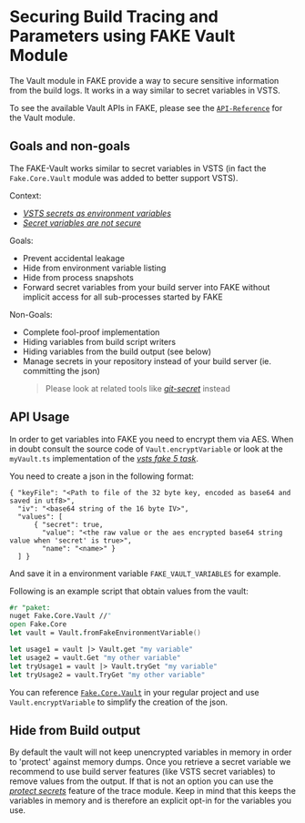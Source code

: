 # Securing Build Tracing and Parameters using FAKE Vault Module

The Vault module in FAKE provide a way to secure sensitive information from the build logs. It works in a way similar
to secret variables in VSTS.

To see the available Vault APIs in FAKE, please see the [`API-Reference`](/reference/fake-core-vault.html) for the Vault module.

## Goals and non-goals

The FAKE-Vault works similar to secret variables in VSTS (in fact the `Fake.Core.Vault` module was added to better support VSTS).

Context:

* [*VSTS secrets as environment variables*](https://stackoverflow.com/questions/50110315/vsts-secrets-as-environment-variables/50113557#50113557)
* [*Secret variables are not secure*](https://github.com/Microsoft/vsts-tasks/issues/4284#issuecomment-300354042)

Goals:

* Prevent accidental leakage
* Hide from environment variable listing
* Hide from process snapshots
* Forward secret variables from your build server into FAKE without implicit access for all sub-processes started by FAKE

Non-Goals:

* Complete fool-proof implementation
* Hiding variables from build script writers
* Hiding variables from the build output (see below)
* Manage secrets in your repository instead of your build server (ie. committing the json)
  > Please look at related tools like [*git-secret*](https://github.com/sobolevn/git-secret) instead

## API Usage

In order to get variables into FAKE you need to encrypt them via AES. When in doubt consult the source code of 
`Vault.encryptVariable` or look at the `myVault.ts` implementation of the [*vsts fake 5 task*](https://github.com/isaacabraham/vsts-fsharp).

You need to create a json in the following format:

```
{ "keyFile": "<Path to file of the 32 byte key, encoded as base64 and saved in utf8>",
  "iv": "<base64 string of the 16 byte IV>",
  "values": [
      { "secret": true,
        "value": "<the raw value or the aes encrypted base64 string value when 'secret' is true>",
        "name": "<name>" }
  ] }
```

And save it in a environment variable `FAKE_VAULT_VARIABLES` for example.

Following is an example script that obtain values from the vault:

```fsharp
#r "paket:
nuget Fake.Core.Vault //"
open Fake.Core
let vault = Vault.fromFakeEnvironmentVariable()

let usage1 = vault |> Vault.get "my variable"
let usage2 = vault.Get "my other variable"
let tryUsage1 = vault |> Vault.tryGet "my variable"
let tryUsage2 = vault.TryGet "my other variable"
```

You can reference [`Fake.Core.Vault`](https://www.nuget.org/packages/Fake.Core.Vault/) in your regular project and 
use `Vault.encryptVariable` to simplify the creation of the json.

## Hide from Build output

By default the vault will not keep unencrypted variables in memory in order to 'protect' against memory dumps.
Once you retrieve a secret variable we recommend to use build server features (like VSTS secret variables) to remove values from the output.
If that is not an option you can use the [*protect secrets*](https://fake.build/guide/core-trace.html#Protect-secrets) feature of the trace module.
Keep in mind that this keeps the variables in memory and is therefore an explicit opt-in for the variables you use.
